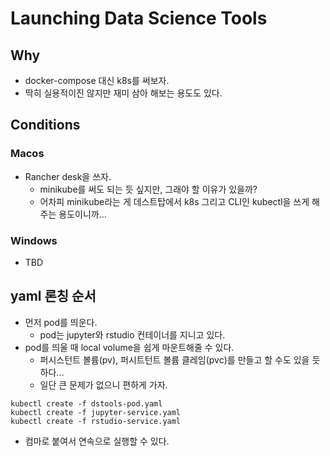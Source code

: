# Launching Data Science Tools 

## Why 

- docker-compose 대신 k8s를 써보자. 
- 딱히 실용적이진 않지만 재미 삼아 해보는 용도도 있다. 

## Conditions 

### Macos 

- Rancher desk을 쓰자. 
    + minikube를 써도 되는 듯 싶지만, 그래야 할 이유가 있을까? 
    + 어차피 minikube라는 게 데스트탑에서 k8s 그리고 CLI인 kubectl을 쓰게 해주는 용도이니까... 

### Windows 

- TBD 

## yaml 론칭 순서 

- 먼저 pod를 띄운다. 
    + pod는 jupyter와 rstudio 컨테이너를 지니고 있다. 
- pod를 띄울 때 local volume을 쉽게 마운트해줄 수 있다. 
    + 퍼시스턴트 볼륨(pv), 퍼시트턴트 볼륨 클레임(pvc)를 만들고 할 수도 있을 듯 하다... 
    + 일단 큰 문제가 없으니 편하게 가자. 

```shell
kubectl create -f dstools-pod.yaml 
kubectl create -f jupyter-service.yaml 
kubectl create -f rstudio-service.yaml 
```

- 컴마로 붙여서 연속으로 실행할 수 있다. 